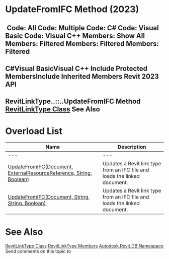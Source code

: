# UpdateFromIFC Method (2023)

﻿
 Code: All Code: Multiple Code: C# Code: Visual Basic Code: Visual C++  Members: Show All Members: Filtered Members: Filtered Members: Filtered   
---  
C#Visual BasicVisual C++
Include Protected MembersInclude Inherited Members
Revit 2023 API  
---  
RevitLinkType..::..UpdateFromIFC Method   
[RevitLinkType Class](2204a5ab-6476-df41-116d-23dbe3cb5407.md "RevitLinkType Class") See Also  
---  
# Overload List
| Name | Description |
| --- | --- |
| --- | --- | --- |
| [UpdateFromIFC(Document, ExternalResourceReference, String, Boolean)](a3196dab-5524-da34-df34-d01034e98df1.md "UpdateFromIFC Method \(Document, ExternalResourceReference, String, Boolean\)") | Updates a Revit link type from an IFC file and loads the linked document. |
| [UpdateFromIFC(Document, String, String, Boolean)](c13bd6d6-8292-7fa0-0e78-c81dc1b3ecc3.md "UpdateFromIFC Method \(Document, String, String, Boolean\)") | Updates a Revit link type from an IFC file and loads the linked document. |

# See Also
[RevitLinkType Class](2204a5ab-6476-df41-116d-23dbe3cb5407.md "RevitLinkType Class")
[RevitLinkType Members](4f035f8a-1314-99c2-a05a-f6d5bea0037a.md "RevitLinkType Members")
[Autodesk.Revit.DB Namespace](87546ba7-461b-c646-cbb1-2cb8f5bff8b2.md "Autodesk.Revit.DB Namespace")
Send comments on this topic to 